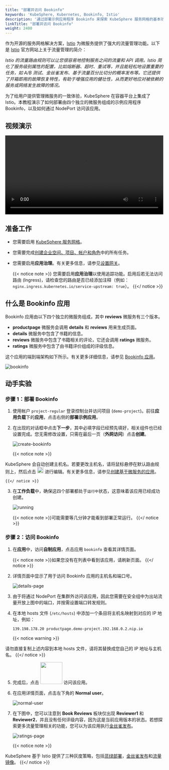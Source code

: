 ```yaml
---
title: "部署并访问 Bookinfo"
keywords: 'KubeSphere, Kubernetes, Bookinfo, Istio'
description: '通过部署示例应用程序 Bookinfo 来探索 KubeSphere 服务网格的基本功能。'
linkTitle: "部署并访问 Bookinfo"
weight: 2400
---
```


作为开源的服务网格解决方案，[Istio](https://istio.io/) 为微服务提供了强大的流量管理功能。以下是 [Istio](https://istio.io/latest/zh/docs/concepts/traffic-management/) 官方网站上关于流量管理的简介：

*Istio 的流量路由规则可以让您很容易地控制服务之间的流量和 API 调用。Istio 简化了服务级别属性的配置，比如熔断器、超时、重试等，并且能轻松地设置重要的任务，如 A/B 测试、金丝雀发布、基于流量百分比切分的概率发布等。它还提供了开箱即用的故障恢复特性，有助于增强应用的健壮性，从而更好地应对被依赖的服务或网络发生故障的情况。*

为了给用户提供管理微服务的一致体验，KubeSphere 在容器平台上集成了 Istio。本教程演示了如何部署由四个独立的微服务组成的示例应用程序 Bookinfo，以及如何通过 NodePort 访问该应用。

## 视频演示

<video controls="controls" style="width: 100% !important; height: auto !important;">
  <source type="video/mp4" src="https://kubesphere-community.pek3b.qingstor.com/videos/KubeSphere-v3.1.x-tutorial-videos/zh/KS311_200P004C202109_%E9%83%A8%E7%BD%B2%E5%B9%B6%E8%AE%BF%E9%97%AE%20Bookinfo.mp4">
</video>

## 准备工作

- 您需要启用 [KubeSphere 服务网格](../../pluggable-components/service-mesh/)。

- 您需要完成[创建企业空间、项目、帐户和角色](../create-workspace-and-project/)中的所有任务。

- 您需要启用**应用治理**。有关更多信息，请参见[设置网关](../../project-administration/project-gateway/#设置网关)。

    {{< notice note >}}
  您需要启用**应用治理**以使用追踪功能。启用后若无法访问路由 (Ingress)，请检查您的路由是否已经添加注释（例如：`nginx.ingress.kubernetes.io/service-upstream: true`）。
    {{</ notice >}}

## 什么是 Bookinfo 应用

Bookinfo 应用由以下四个独立的微服务组成，其中 **reviews** 微服务有三个版本。

- **productpage** 微服务会调用 **details** 和 **reviews** 用来生成页面。
- **details** 微服务中包含了书籍的信息。
- **reviews** 微服务中包含了书籍相关的评论，它还会调用 **ratings** 微服务。
- **ratings** 微服务中包含了由书籍评价组成的评级信息。

这个应用的端到端架构如下所示。有关更多详细信息，请参见 [Bookinfo 应用](https://istio.io/latest/zh/docs/examples/bookinfo/)。

![bookinfo](/images/docs/zh-cn/quickstart/deploy-bookinfo-to-k8s/bookinfo.png)

## 动手实验

### 步骤 1：部署 Bookinfo

1. 使用帐户 `project-regular` 登录控制台并访问项目 (`demo-project`)。前往**应用负载**下的**应用**，点击右侧的**部署示例应用**。

2. 在出现的对话框中点击**下一步**，其中必填字段已经预先填好，相关组件也已经设置完成。您无需修改设置，只需在最后一页（**外网访问**）点击**创建**。

    ![create-bookinfo](/images/docs/zh-cn/quickstart/deploy-bookinfo-to-k8s/create-bookinfo.png)

    {{< notice note >}}

KubeSphere 会自动创建主机名。若要更改主机名，请将鼠标悬停在默认路由规则上，然后点击 <img src="/images/docs/zh-cn/quickstart/deploy-bookinfo-to-k8s/edit-icon.png" width='20px' /> 进行编辑。有关更多信息，请参见[创建基于微服务的应用](../../project-user-guide/application/compose-app/)。

    {{</ notice >}}

3. 在**工作负载**中，确保这四个部署都处于`运行中`状态，这意味着该应用已经成功创建。

    ![running](/images/docs/zh-cn/quickstart/deploy-bookinfo-to-k8s/running.png)

    {{< notice note >}}可能需要等几分钟才能看到部署正常运行。
{{</ notice >}}

### 步骤 2：访问 Bookinfo

1. 在**应用**中，访问**自制应用**，点击应用 `bookinfo` 查看其详情页面。

    {{< notice note >}}如果您没有在列表中看到该应用，请刷新页面。
    {{</ notice >}}
    
2. 详情页面中显示了用于访问 Bookinfo 应用的主机名和端口号。

    ![details-page](/images/docs/zh-cn/quickstart/deploy-bookinfo-to-k8s/details-page.png)

3. 由于将通过 NodePort 在集群外访问该应用，因此您需要在安全组中为出站流量开放上图中的端口，并按需设置端口转发规则。

4. 在本地 hosts 文件 (`/etc/hosts`) 中添加一个条目将主机名映射到对应的 IP 地址，例如：

    ```bash
    139.198.178.20 productpage.demo-project.192.168.0.2.nip.io
    ```
    
    {{< notice warning >}}

请勿直接复制上述内容到本地 hosts 文件，请将其替换成您自己的 IP 地址与主机名。
{{</ notice >}}


5. 完成后，点击 <img src="/images/docs/zh-cn/quickstart/deploy-bookinfo-to-k8s/click-to-visit.png" width='70' /> 访问该应用。

6. 在应用详情页面，点击左下角的 **Normal user**。

    ![normal-user](/images/docs/zh-cn/quickstart/deploy-bookinfo-to-k8s/normal-user.png)

7. 在下图中，您可以注意到 **Book Reviews** 板块仅出现 **Reviewer1** 和 **Reviewer2**，并且没有任何评级内容，因为这是当前应用版本的状态。若想探索更多流量管理相关的功能，您可以为该应用执行[金丝雀发布](../../project-user-guide/grayscale-release/canary-release/)。

    ![ratings-page](/images/docs/zh-cn/quickstart/deploy-bookinfo-to-k8s/ratings-page.png)

    {{< notice note >}}

KubeSphere 基于 Istio 提供了三种灰度策略，包括[蓝绿部署](../../project-user-guide/grayscale-release/blue-green-deployment/)，[金丝雀发布](../../project-user-guide/grayscale-release/canary-release/)和[流量镜像](../../project-user-guide/grayscale-release/traffic-mirroring/)。
    {{</ notice >}}